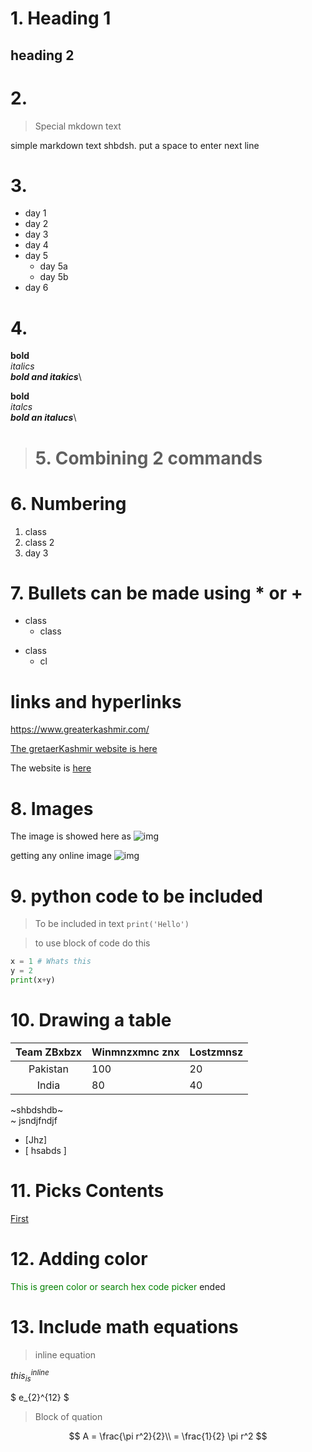 # 1. Heading 1
## heading 2

# 2.
> Special mkdown text

simple markdown text 
shbdsh. put a space to enter next line

# 3. 

- day 1
- day 2
- day 3
- day 4
- day 5
    - day 5a
    - day 5b
- day 6

# 4. 
**bold** \
*italics* \
***bold and itakics***\

__bold__\
_italcs_\
___bold an italucs___\

> # 5.  Combining 2 commands

# 6. Numbering
1. class
2. class 2
1. day 3

# 7. Bullets can be made using * or +
* class
    * class
+ class
    + cl
    
# links and hyperlinks 

 <https://www.greaterkashmir.com/>

[The gretaerKashmir website is here](https://www.greaterkashmir.com/)

[gk]:https://www.greaterkashmir.com/
The website is [here][gk]

# 8. Images

The image is showed here as 
![img](chart-suggestion-infographic.png)

getting  any online image 
![img](https://media.istockphoto.com/photos/jama-masjid-mosque-in-delhi-picture-id505757382?s=612x612)


# 9. python code to be included

> To be included in text `print('Hello')`

> to use block of code do this 

```python
x = 1 # Whats this 
y = 2
print(x+y) 

```

# 10. Drawing a table

| Team ZBxbzx  | Winmnzxmnc znx | Lostzmnsz  |
|:----------:|-----------------|-----------|
| Pakistan | 100 | 20 |
|India | 80 | 40|


~shbdshdb~\
~ jsndjfndjf

- [Jhz]
- [ hsabds ]

# 11. Picks Contents
[First](#-1.-Heading-1)

# 12. Adding color

<span style=color:green>
This is green color or search hex code picker
</span>
ended

# 13. Include math equations
> inline equation

$this_{is}^{inline}$

$ e_{2}^{12} $

> Block of quation

$$
A = \frac{\pi r^2}{2}\\
= \frac{1}{2} \pi r^2
$$




